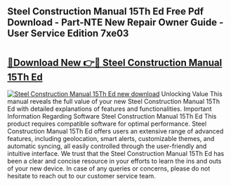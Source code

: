 ## Steel Construction Manual 15Th Ed Free Pdf Download - Part-NTE New Repair Owner Guide - User Service Edition 7xe03

# <h2><a href="http://bc11483.oget.top/?id=Steel+Construction+Manual+15Th+Ed">🔗Download New 👉🔴 Steel Construction Manual 15Th Ed</a></h2>

[![Steel Construction Manual 15Th Ed new download](https://i.imgur.com/5g1atiW.png)](http://bc11483.oget.top/?id=Steel+Construction+Manual+15Th+Ed)
Unlocking Value This manual reveals the full value of your new Steel Construction Manual 15Th Ed with detailed explanations of features and functionalities. Important Information Regarding Software Steel Construction Manual 15Th Ed This product requires compatible software for optimal performance. Steel Construction Manual 15Th Ed offers users an extensive range of advanced features, including geolocation, smart alerts, customizable themes, and automatic syncing, all easily controlled through the user-friendly and intuitive interface. We trust that the Steel Construction Manual 15Th Ed has been a clear and concise resource in your efforts to learn the ins and outs of your new device. In case of any queries or concerns, please do not hesitate to reach out to our customer service team.
